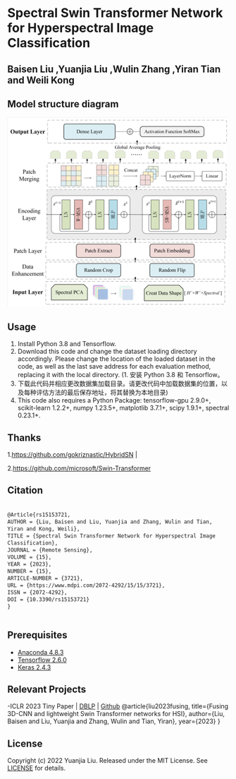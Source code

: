 # Spectral Swin Transformer Network for Hyperspectral Image Classification

##  Baisen Liu ,Yuanjia Liu ,Wulin Zhang ,Yiran Tian  and Weili Kong 

## Model structure diagram

<img src="https://github.com/MinatoRyu007/Swin-HSI/blob/main/Fig/model.png" width="500px">


## Usage
1. Install Python 3.8 and Tensorflow.  
2. Download this code and change the dataset loading directory accordingly. Please change the location of the loaded dataset in the code, as well as the last save address for each evaluation method, replacing it with the local directory.
(1. 安装 Python 3.8 和 Tensorflow。 
2. 下载此代码并相应更改数据集加载目录。请更改代码中加载数据集的位置，以及每种评估方法的最后保存地址，将其替换为本地目录)
4. This code also requires a Python Package: tensorflow-gpu 2.9.0+, scikit-learn 1.2.2+, numpy 1.23.5+, matplotlib 3.7.1+, scipy 1.9.1+, spectral 0.23.1+.

## Thanks
1.https://github.com/gokriznastic/HybridSN | 

2.https://github.com/microsoft/Swin-Transformer

## Citation

```

@Article{rs15153721,
AUTHOR = {Liu, Baisen and Liu, Yuanjia and Zhang, Wulin and Tian, Yiran and Kong, Weili},
TITLE = {Spectral Swin Transformer Network for Hyperspectral Image Classification},
JOURNAL = {Remote Sensing},
VOLUME = {15},
YEAR = {2023},
NUMBER = {15},
ARTICLE-NUMBER = {3721},
URL = {https://www.mdpi.com/2072-4292/15/15/3721},
ISSN = {2072-4292},
DOI = {10.3390/rs15153721}
}


```

## Prerequisites

- [Anaconda 4.8.3](https://www.anaconda.com/download/#linux) &ensp;
- [Tensorflow 2.6.0](https://github.com/tensorflow/tensorflow/tree/r2.4) &ensp;
- [Keras 2.4.3](https://github.com/fchollet/keras) &ensp;

## Relevant Projects

-ICLR 2023 Tiny Paper | [DBLP](https://dblp.org/rec/conf/iclr/LiuLZT23.html) | [Github](https://github.com/MinatoRyu007/CNN-Swin)
@article{liu2023fusing,
  title={Fusing 3D-CNN and lightweight Swin Transformer networks for HSI},
  author={Liu, Baisen and Liu, Yuanjia and Zhang, Wulin and Tian, Yiran},
  year={2023}
}

## License

Copyright (c) 2022 Yuanjia Liu. Released under the MIT License. See [LICENSE](LICENSE) for details.
